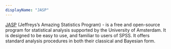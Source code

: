 ```yaml
---
displayName: "JASP"
---
```


[JASP](https://jasp-stats.org/) (Jeffreys’s Amazing Statistics Program) - is a free and open-source program for statistical analysis supported by the University of Amsterdam. It is designed to be easy to use, and familiar to users of SPSS. It offers standard analysis procedures in both their classical and Bayesian form.